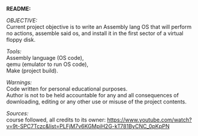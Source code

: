 <b>README:</b>

<i>OBJECTIVE:</i> <br>
Current project objective is to write an Assembly lang OS that will
perform no actions, assemble said os, and install it in the first sector 
of a virtual floppy disk.

<i>Tools:</i> <br>
Assembly language (OS code), <br>
qemu (emulator to run OS code), <br>
Make (project build).

<i>Warnings:</i> <br>
Code written for personal educational purposes. <br>
Author is not to be held accountable for any and all consequences of 
downloading, editing or any other use or misuse of the project contents.

<i>Sources:</i> <br>
course followed, all credits to its owner: https://www.youtube.com/watch?v=9t-SPC7Tczc&list=PLFjM7v6KGMpiH2G-kT781ByCNC_0pKpPN
